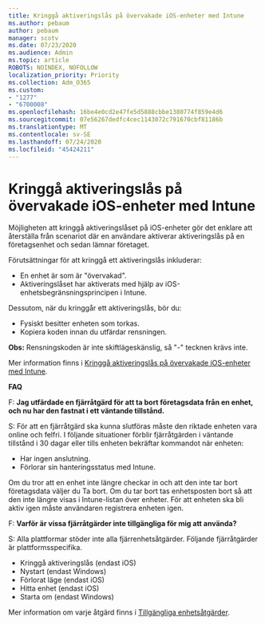 ```yaml
---
title: Kringgå aktiveringslås på övervakade iOS-enheter med Intune
ms.author: pebaum
author: pebaum
manager: scotv
ms.date: 07/23/2020
ms.audience: Admin
ms.topic: article
ROBOTS: NOINDEX, NOFOLLOW
localization_priority: Priority
ms.collection: Adm_O365
ms.custom:
- "1277"
- "6700008"
ms.openlocfilehash: 16be4e0cd2e47fe5d5888cbbe1380774f859e4d6
ms.sourcegitcommit: 07e56267dedfc4cec1143072c791670cbf81186b
ms.translationtype: MT
ms.contentlocale: sv-SE
ms.lasthandoff: 07/24/2020
ms.locfileid: "45424211"
---
```

# <a name="bypass-activation-lock-on-supervised-ios-devices-with-intune"></a>Kringgå aktiveringslås på övervakade iOS-enheter med Intune

Möjligheten att kringgå aktiveringslåset på iOS-enheter gör det enklare att återställa från scenariot där en användare aktiverar aktiveringslås på en företagsenhet och sedan lämnar företaget.

Förutsättningar för att kringgå ett aktiveringslås inkluderar:

- En enhet är som är "övervakad".
- Aktiveringslåset har aktiverats med hjälp av iOS-enhetsbegränsningsprincipen i Intune.

Dessutom, när du kringgår ett aktiveringslås, bör du:

- Fysiskt besitter enheten som torkas.
- Kopiera koden innan du utfärdar rensningen.

**Obs:** Rensningskoden är inte skiftlägeskänslig, så "-" tecknen krävs inte.

Mer information finns i [Kringgå aktiveringslås på övervakade iOS-enheter med Intune](https://docs.microsoft.com/intune/device-activation-lock-bypass).

**FAQ**

F: **Jag utfärdade en fjärråtgärd för att ta bort företagsdata från en enhet, och nu har den fastnat i ett väntande tillstånd.**

S: För att en fjärråtgärd ska kunna slutföras måste den riktade enheten vara online och felfri. I följande situationer förblir fjärråtgärden i väntande tillstånd i 30 dagar eller tills enheten bekräftar kommandot när enheten:

- Har ingen anslutning.
- Förlorar sin hanteringsstatus med Intune.

Om du tror att en enhet inte längre checkar in och att den inte tar bort företagsdata väljer du Ta bort. Om du tar bort tas enhetsposten bort så att den inte längre visas i Intune-listan över enheter. För att enheten ska bli aktiv igen måste användaren registrera enheten igen.

F: **Varför är vissa fjärråtgärder inte tillgängliga för mig att använda?**

S: Alla plattformar stöder inte alla fjärrenhetsåtgärder. Följande fjärråtgärder är plattformsspecifika.

- Kringgå aktiveringslås (endast iOS)
- Nystart (endast Windows)
- Förlorat läge (endast iOS)
- Hitta enhet (endast iOS)
- Starta om (endast Windows)

Mer information om varje åtgärd finns i [Tillgängliga enhetsåtgärder](https://docs.microsoft.com/intune/device-management#available-device-actions).